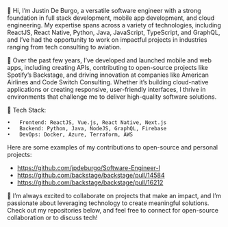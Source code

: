 <!--
**jpdeburgo/jpdeburgo** is a ✨ _special_ ✨ repository because its `README.md` (this file) appears on your GitHub profile.

Here are some ideas to get you started:

- 🔭 I’m currently working on ...
- 🌱 I’m currently learning ...
- 👯 I’m looking to collaborate on ...
- 🤔 I’m looking for help with ...
- 💬 Ask me about ...
- 📫 How to reach me: ...
- 😄 Pronouns: ...
- ⚡ Fun fact: ...
-->
👋 Hi, I’m Justin De Burgo, a versatile software engineer with a strong foundation in full stack development, mobile app development, and cloud engineering. My expertise spans across a variety of technologies, including ReactJS, React Native, Python, Java, JavaScript, TypeScript, and GraphQL, and I’ve had the opportunity to work on impactful projects in industries ranging from tech consulting to aviation.

💼 Over the past few years, I’ve developed and launched mobile and web apps, including creating APIs, contributing to open-source projects like Spotify’s Backstage, and driving innovation at companies like American Airlines and Code Switch Consulting. Whether it’s building cloud-native applications or creating responsive, user-friendly interfaces, I thrive in environments that challenge me to deliver high-quality software solutions.

🔧 Tech Stack:

	•	Frontend: ReactJS, Vue.js, React Native, Next.js
	•	Backend: Python, Java, NodeJS, GraphQL, Firebase
	•	DevOps: Docker, Azure, Terraform, AWS

Here are some examples of my contributions to open-source and personal projects:
- https://github.com/jpdeburgo/Software-Engineer-I
- https://github.com/backstage/backstage/pull/14584
- https://github.com/backstage/backstage/pull/16212


🌟 I’m always excited to collaborate on projects that make an impact, and I’m passionate about leveraging technology to create meaningful solutions. Check out my repositories below, and feel free to connect for open-source collaboration or to discuss tech!
